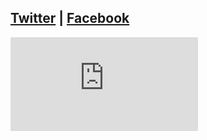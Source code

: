 ## [Twitter](http://bit.ly/fj4setw) | [Facebook](http://bit.ly/fj4sefb)

<div class="video-container"><iframe src="https://www.youtube.com/embed/5pUp-11y1v4?rel=0" frameborder="0" gesture="media" allow="encrypted-media" allowfullscreen></iframe></div>


